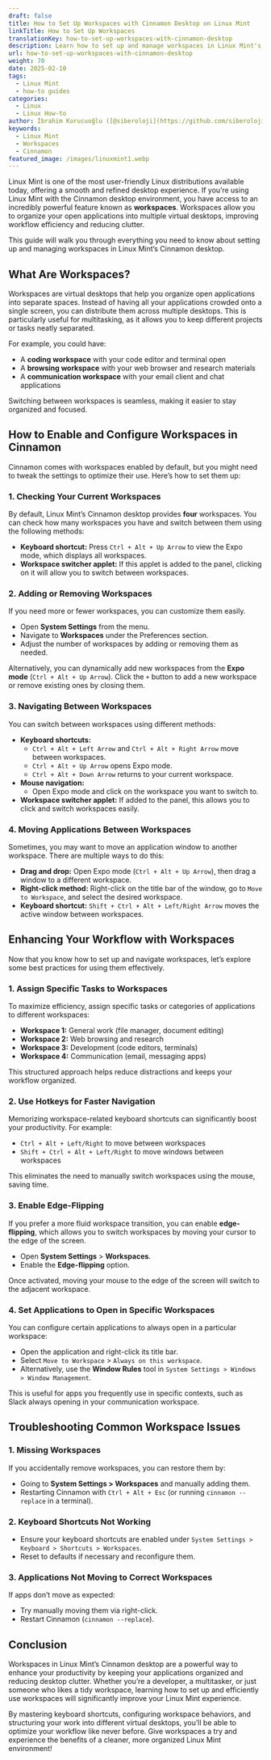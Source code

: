 ```yaml
---
draft: false
title: How to Set Up Workspaces with Cinnamon Desktop on Linux Mint
linkTitle: How to Set Up Workspaces
translationKey: how-to-set-up-workspaces-with-cinnamon-desktop
description: Learn how to set up and manage workspaces in Linux Mint's Cinnamon desktop environment.
url: how-to-set-up-workspaces-with-cinnamon-desktop
weight: 70
date: 2025-02-10
tags:
  - Linux Mint
  - how-to guides
categories:
  - Linux
  - Linux How-to
author: İbrahim Korucuoğlu ([@siberoloji](https://github.com/siberoloji))
keywords:
  - Linux Mint
  - Workspaces
  - Cinnamon
featured_image: /images/linuxmint1.webp
---
```

Linux Mint is one of the most user-friendly Linux distributions available today, offering a smooth and refined desktop experience. If you’re using Linux Mint with the Cinnamon desktop environment, you have access to an incredibly powerful feature known as **workspaces**. Workspaces allow you to organize your open applications into multiple virtual desktops, improving workflow efficiency and reducing clutter.

This guide will walk you through everything you need to know about setting up and managing workspaces in Linux Mint’s Cinnamon desktop.

## What Are Workspaces?

Workspaces are virtual desktops that help you organize open applications into separate spaces. Instead of having all your applications crowded onto a single screen, you can distribute them across multiple desktops. This is particularly useful for multitasking, as it allows you to keep different projects or tasks neatly separated.

For example, you could have:

- A **coding workspace** with your code editor and terminal open
- A **browsing workspace** with your web browser and research materials
- A **communication workspace** with your email client and chat applications

Switching between workspaces is seamless, making it easier to stay organized and focused.

## How to Enable and Configure Workspaces in Cinnamon

Cinnamon comes with workspaces enabled by default, but you might need to tweak the settings to optimize their use. Here’s how to set them up:

### 1. Checking Your Current Workspaces

By default, Linux Mint’s Cinnamon desktop provides **four** workspaces. You can check how many workspaces you have and switch between them using the following methods:

- **Keyboard shortcut:** Press `Ctrl + Alt + Up Arrow` to view the Expo mode, which displays all workspaces.
- **Workspace switcher applet:** If this applet is added to the panel, clicking on it will allow you to switch between workspaces.

### 2. Adding or Removing Workspaces

If you need more or fewer workspaces, you can customize them easily.

- Open **System Settings** from the menu.
- Navigate to **Workspaces** under the Preferences section.
- Adjust the number of workspaces by adding or removing them as needed.

Alternatively, you can dynamically add new workspaces from the **Expo mode** (`Ctrl + Alt + Up Arrow`). Click the `+` button to add a new workspace or remove existing ones by closing them.

### 3. Navigating Between Workspaces

You can switch between workspaces using different methods:

- **Keyboard shortcuts:**
  - `Ctrl + Alt + Left Arrow` and `Ctrl + Alt + Right Arrow` move between workspaces.
  - `Ctrl + Alt + Up Arrow` opens Expo mode.
  - `Ctrl + Alt + Down Arrow` returns to your current workspace.
- **Mouse navigation:**
  - Open Expo mode and click on the workspace you want to switch to.
- **Workspace switcher applet:** If added to the panel, this allows you to click and switch workspaces easily.

### 4. Moving Applications Between Workspaces

Sometimes, you may want to move an application window to another workspace. There are multiple ways to do this:

- **Drag and drop:** Open Expo mode (`Ctrl + Alt + Up Arrow`), then drag a window to a different workspace.
- **Right-click method:** Right-click on the title bar of the window, go to `Move to Workspace`, and select the desired workspace.
- **Keyboard shortcut:** `Shift + Ctrl + Alt + Left/Right Arrow` moves the active window between workspaces.

## Enhancing Your Workflow with Workspaces

Now that you know how to set up and navigate workspaces, let’s explore some best practices for using them effectively.

### 1. Assign Specific Tasks to Workspaces

To maximize efficiency, assign specific tasks or categories of applications to different workspaces:

- **Workspace 1:** General work (file manager, document editing)
- **Workspace 2:** Web browsing and research
- **Workspace 3:** Development (code editors, terminals)
- **Workspace 4:** Communication (email, messaging apps)

This structured approach helps reduce distractions and keeps your workflow organized.

### 2. Use Hotkeys for Faster Navigation

Memorizing workspace-related keyboard shortcuts can significantly boost your productivity. For example:

- `Ctrl + Alt + Left/Right` to move between workspaces
- `Shift + Ctrl + Alt + Left/Right` to move windows between workspaces

This eliminates the need to manually switch workspaces using the mouse, saving time.

### 3. Enable Edge-Flipping

If you prefer a more fluid workspace transition, you can enable **edge-flipping**, which allows you to switch workspaces by moving your cursor to the edge of the screen.

- Open **System Settings** > **Workspaces**.
- Enable the **Edge-flipping** option.

Once activated, moving your mouse to the edge of the screen will switch to the adjacent workspace.

### 4. Set Applications to Open in Specific Workspaces

You can configure certain applications to always open in a particular workspace:

- Open the application and right-click its title bar.
- Select `Move to Workspace` > `Always on this workspace`.
- Alternatively, use the **Window Rules** tool in `System Settings > Windows > Window Management`.

This is useful for apps you frequently use in specific contexts, such as Slack always opening in your communication workspace.

## Troubleshooting Common Workspace Issues

### 1. Missing Workspaces

If you accidentally remove workspaces, you can restore them by:

- Going to **System Settings > Workspaces** and manually adding them.
- Restarting Cinnamon with `Ctrl + Alt + Esc` (or running `cinnamon --replace` in a terminal).

### 2. Keyboard Shortcuts Not Working

- Ensure your keyboard shortcuts are enabled under `System Settings > Keyboard > Shortcuts > Workspaces`.
- Reset to defaults if necessary and reconfigure them.

### 3. Applications Not Moving to Correct Workspaces

If apps don’t move as expected:

- Try manually moving them via right-click.
- Restart Cinnamon (`cinnamon --replace`).

## Conclusion

Workspaces in Linux Mint’s Cinnamon desktop are a powerful way to enhance your productivity by keeping your applications organized and reducing desktop clutter. Whether you’re a developer, a multitasker, or just someone who likes a tidy workspace, learning how to set up and efficiently use workspaces will significantly improve your Linux Mint experience.

By mastering keyboard shortcuts, configuring workspace behaviors, and structuring your work into different virtual desktops, you’ll be able to optimize your workflow like never before. Give workspaces a try and experience the benefits of a cleaner, more organized Linux Mint environment!
